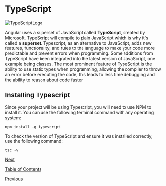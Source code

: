 # TypeScript

![TypeScriptLogo](https://upload.wikimedia.org/wikipedia/commons/thumb/4/4c/Typescript_logo_2020.svg/200px-Typescript_logo_2020.svg.png "Microsoft, CC BY 4.0 <https://creativecommons.org/licenses/by/4.0>, via Wikimedia Commons")

Angular uses a superset of JavaScript called **TypeScript**, created by Microsoft. TypeScript will compile to plain JavaScript which is why it's called a **superset**. Typescript, as an alternative to JavaScript, adds new features, functionality, and rules to the language to make your code more predictable and prevent errors when programming. Some additions from TypeScript have been integrated into the latest version of JavaScript, one example being classes. The most prominent feature of TypeScript is the ability to use static types when programming, allowing the compiler to throw an error before executing the code, this leads to less time debugging and the ability to reason about code faster.

## Installing Typescript

Since your project will be using Typescript, you will need to use NPM to install it. You can use the following terminal command with any operating system:

```shell
npm install -g typescript
```

To check the version of TypeScript and ensure it was installed correctly, use the following command:

```shell
tsc -v
```

[Next](./4.md)

[Table of Contents](./README.md)

[Previous](./2.md)
